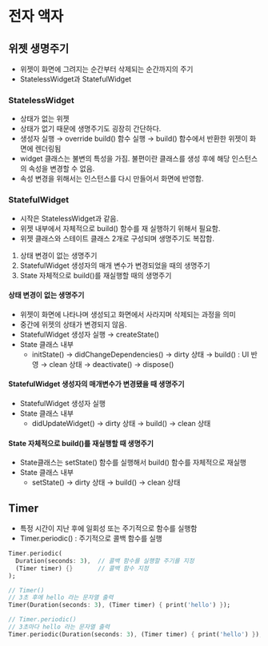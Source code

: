 # 전자 액자

## 위젯 생명주기

* 위젯이 화면에 그려지는 순간부터 삭제되는 순간까지의 주기
* StatelessWidget과 StatefulWidget

### StatelessWidget
* 상태가 없는 위젯
* 상태가 없기 때문에 생명주기도 굉장히 간단하다.
* 생성자 실행 → override build() 함수 실행 → build() 함수에서 반환한 위젯이 화면에 렌더링됨
* widget 클래스는 불변의 특성을 가짐. 불편이란 클래스를 생성 후에 해당 인스턴스의 속성을 변경할 수 없음.
* 속성 변경을 위해서는 인스턴스를 다시 만들어서 화면에 반영함.


### StatefulWidget
* 시작은 StatelessWidget과 같음.
* 위젯 내부에서 자체적으로 build() 함수를 재 실행하기 위해서 필요함.
* 위젯 클래스와 스테이트 클래스 2개로 구성되며 생명주기도 복잡함.

1. 상태 변경이 없는 생명주기
2. StatefulWidget 생성자의 매개 변수가 변경되었을 때의 생명주기
3. State 자체적으로 build()를 재실행할 때의 생명주기


#### 상태 변경이 없는 생명주기
* 위젯이 화면에 나타나며 생성되고 화면에서 사라지며 삭제되는 과정을 의미
* 중간에 위젯의 상태가 변경되지 않음.
* StatefulWidget 생성자 실행 → createState()
* State 클래스 내부
  * initState() → didChangeDependencies() → dirty 상태 → build() : UI 반영 → clean 상태 → deactivate() → dispose()

#### StatefulWidget 생성자의 매개변수가 변경됐을 때 생명주기
* StatefulWidget 생성자 실행
* State 클래스 내부
  * didUpdateWidget() → dirty 상태 → build() → clean 상태

#### State 자체적으로 build()를 재실행할 때 생명주기
* State클래스는 setState() 함수를 실행해서 build() 함수를 자체적으로 재실행
* State 클래스 내부
  * setState() → dirty 상태 → build() → clean 상태 

## Timer
* 특정 시간이 지난 후에 일회성 또는 주기적으로 함수를 실행함
* Timer.periodic() : 주기적으로 콜백 함수를 실행
```dart
Timer.periodic(
  Duration(seconds: 3),  // 콜백 함수를 실행할 주기를 지정
  (Timer timer) {}       // 콜백 함수 지정
);

// Timer()
// 3초 후에 hello 라는 문자열 출력
Timer(Duration(seconds: 3), (Timer timer) { print('hello') });

// Timer.periodic()
// 3초마다 hello 라는 문자열 출력
Timer.periodic(Duration(seconds: 3), (Timer timer) { print('hello') });
```

